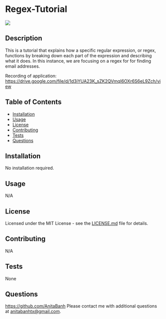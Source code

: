 # Regex-Tutorial

  ![](https://img.shields.io/badge/license-MIT-green)
  ## Description
  This is a tutorial that explains how a specific regular expression, or regex, functions by breaking down each part of the expression and describing what it does. In this instance, we are focusing on a regex for for finding email addresses.
  
  Recording of application: 
  https://drive.google.com/file/d/1d3iYUA23K_sZK2QVmqI6OXr6S6eL9Zch/view

  ## Table of Contents 

  - [Installation](##installation)
  - [Usage](#usage)
  - [License](#license)
  - [Contributing](#contributing)
  - [Tests](#tests)
  - [Questions](#questions)

  ## Installation
  No installation required.

  ## Usage
  N/A

  ## License

Licensed under the MIT License - see the [LICENSE.md](https://github.com/AnitaBanh/Regex-Tutorial/blob/main/LICENSE) file for details.


  ## Contributing
  N/A

  ## Tests
  None

  ## Questions
  <https://github.com/AnitaBanh>
  Please contact me with additional questions at anitabanhtx@gmail.com.
  
